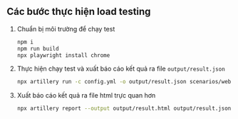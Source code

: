 ## Các bước thực hiện load testing
1. Chuẩn bị môi trường để chạy test
    ```sh
    npm i
    npm run build
    npx playwright install chrome
    ```

1. Thực hiện chạy test và xuất báo cáo kết quả ra file `output/result.json`
    ```sh
    npx artillery run -c config.yml -o output/result.json scenarios/web.yml
    ```

1. Xuất báo cáo kết quả ra file html trực quan hơn
    ```sh
    npx artillery report --output output/result.html output/result.json
    ```
